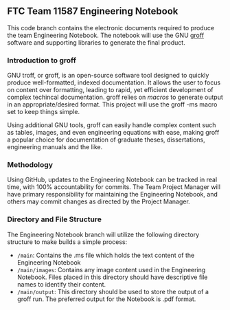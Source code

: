 ## FTC Team 11587 Engineering Notebook
This code branch contains the electronic documents required to produce the team Engineering Notebook.  The notebook will use the GNU [groff](https://www.gnu.org/software/groff/) software and supporting libraries to generate the final product.

### Introduction to groff
GNU troff, or groff, is an open-source software tool designed to quickly produce well-formatted, indexed documentation.  It allows the user to focus on content over formatting, leading to rapid, yet efficient development of complex techincal documentation.  groff relies on *macros* to generate output in an appropriate/desired format.  This project will use the groff -ms macro set to keep things simple.

Using additional GNU tools, groff can easily handle complex content such as tables, images, and even engineering equations with ease, making groff a popular choice for documentation of graduate theses, dissertations, engineering manuals and the like.

### Methodology
Using GitHub, updates to the Engineering Notebook can be tracked in real time, with 100% accountability for commits.  The Team Project Manager will have primary responsibility for maintaining the Engineering Notebook, and others may commit changes as directed by the Project Manager.

### Directory and File Structure
The Engineering Notebook branch will utilize the following directory structure to make builds a simple process:
- `/main`:  Contains the .ms file which holds the text content of the Engineering Notebook
- `/main/images`:  Contains any image content used in the Engineering Notebook.  Files placed in this directory should have descriptive file names to identify their content.
- `/main/output`:  This directory should be used to store the output of a groff run.  The preferred output for the Notebook is .pdf format.


